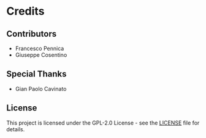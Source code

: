 # Credits

## Contributors

- Francesco Pennica
- Giuseppe Cosentino

## Special Thanks

- Gian Paolo Cavinato

## License

This project is licensed under the GPL-2.0 License - see the [LICENSE](LICENSE) file for details.
